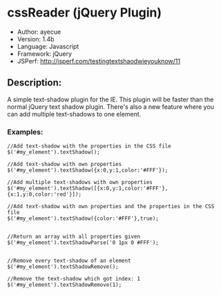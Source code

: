 # cssReader (jQuery Plugin)
* Author: ayecue
* Version: 1.4b
* Language: Javascript
* Framework: jQuery
* JSPerf: http://jsperf.com/testingtextshaodwieyouknow/11


## Description:
A simple text-shadow plugin for the IE. This plugin will be faster than the normal jQuery text shadow plugin. There's also a new feature where you can add multiple text-shadows to one element.

### Examples:

	//Add text-shadow with the properties in the CSS file
	$('#my_element').textShadow();
	
	//Add text-shadow with own properties
	$('#my_element').textShadow({x:0,y:1,color:'#FFF'});
	
	//Add multiple text-shadows with own properties
	$('#my_element').textShadow([{x:0,y:1,color:'#FFF'},{x:1,y:0,color:'red'}]);
	
	//Add text-shadow with own properties and the properties in the CSS file
	$('#my_element').textShadow({color:'#FFF'},true);
	
	
	//Return an array with all properties given
	$('#my_element').textShadowParse('0 1px 0 #FFF');
	
	
	//Remove every text-shadow of an element
	$('#my_element').textShadowRemove();
	
	//Remove the text-shadow which got index: 1
	$('#my_element').textShadowRemove(1);

